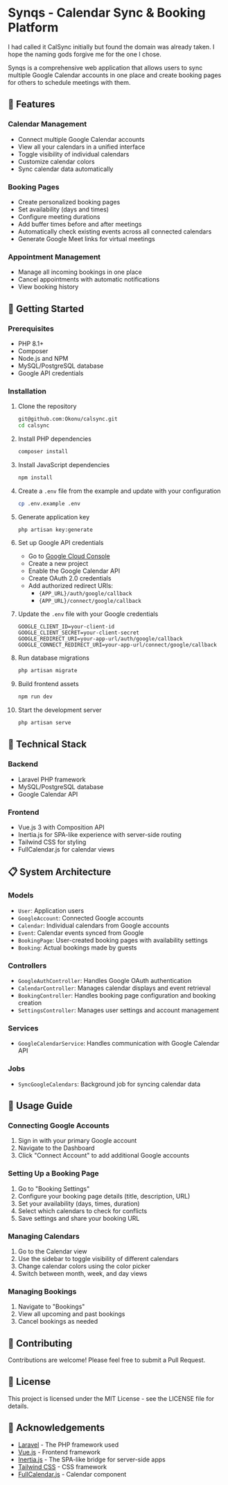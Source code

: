 # Synqs - Calendar Sync & Booking Platform

I had called it CalSync initially but found the domain was already taken. I hope the naming gods forgive me for the one I chose.

Synqs is a comprehensive web application that allows users to sync multiple Google Calendar accounts in one place and create booking pages for others to schedule meetings with them.

## 🌟 Features

### Calendar Management
- Connect multiple Google Calendar accounts
- View all your calendars in a unified interface
- Toggle visibility of individual calendars
- Customize calendar colors
- Sync calendar data automatically

### Booking Pages
- Create personalized booking pages
- Set availability (days and times)
- Configure meeting durations
- Add buffer times before and after meetings
- Automatically check existing events across all connected calendars
- Generate Google Meet links for virtual meetings

### Appointment Management
- Manage all incoming bookings in one place
- Cancel appointments with automatic notifications
- View booking history

## 🚀 Getting Started

### Prerequisites
- PHP 8.1+
- Composer
- Node.js and NPM
- MySQL/PostgreSQL database
- Google API credentials

### Installation

1. Clone the repository
   ```bash
   git@github.com:Okonu/calsync.git
   cd calsync
   ```

2. Install PHP dependencies
   ```bash
   composer install
   ```

3. Install JavaScript dependencies
   ```bash
   npm install
   ```

4. Create a `.env` file from the example and update with your configuration
   ```bash
   cp .env.example .env
   ```

5. Generate application key
   ```bash
   php artisan key:generate
   ```

6. Set up Google API credentials
    - Go to [Google Cloud Console](https://console.cloud.google.com/)
    - Create a new project
    - Enable the Google Calendar API
    - Create OAuth 2.0 credentials
    - Add authorized redirect URIs:
        - `{APP_URL}/auth/google/callback`
        - `{APP_URL}/connect/google/callback`

7. Update the `.env` file with your Google credentials
   ```
   GOOGLE_CLIENT_ID=your-client-id
   GOOGLE_CLIENT_SECRET=your-client-secret
   GOOGLE_REDIRECT_URI=your-app-url/auth/google/callback
   GOOGLE_CONNECT_REDIRECT_URI=your-app-url/connect/google/callback
   ```

8. Run database migrations
   ```bash
   php artisan migrate
   ```

9. Build frontend assets
   ```bash
   npm run dev
   ```

10. Start the development server
    ```bash
    php artisan serve
    ```

## 🔧 Technical Stack

### Backend
- Laravel PHP framework
- MySQL/PostgreSQL database
- Google Calendar API

### Frontend
- Vue.js 3 with Composition API
- Inertia.js for SPA-like experience with server-side routing
- Tailwind CSS for styling
- FullCalendar.js for calendar views

## 📋 System Architecture

### Models
- `User`: Application users
- `GoogleAccount`: Connected Google accounts
- `Calendar`: Individual calendars from Google accounts
- `Event`: Calendar events synced from Google
- `BookingPage`: User-created booking pages with availability settings
- `Booking`: Actual bookings made by guests

### Controllers
- `GoogleAuthController`: Handles Google OAuth authentication
- `CalendarController`: Manages calendar displays and event retrieval
- `BookingController`: Handles booking page configuration and booking creation
- `SettingsController`: Manages user settings and account management

### Services
- `GoogleCalendarService`: Handles communication with Google Calendar API

### Jobs
- `SyncGoogleCalendars`: Background job for syncing calendar data

## 📱 Usage Guide

### Connecting Google Accounts
1. Sign in with your primary Google account
2. Navigate to the Dashboard
3. Click "Connect Account" to add additional Google accounts

### Setting Up a Booking Page
1. Go to "Booking Settings"
2. Configure your booking page details (title, description, URL)
3. Set your availability (days, times, duration)
4. Select which calendars to check for conflicts
5. Save settings and share your booking URL

### Managing Calendars
1. Go to the Calendar view
2. Use the sidebar to toggle visibility of different calendars
3. Change calendar colors using the color picker
4. Switch between month, week, and day views

### Managing Bookings
1. Navigate to "Bookings"
2. View all upcoming and past bookings
3. Cancel bookings as needed

## 🤝 Contributing
Contributions are welcome! Please feel free to submit a Pull Request.

## 📄 License
This project is licensed under the MIT License - see the LICENSE file for details.

## 🙏 Acknowledgements
- [Laravel](https://laravel.com/) - The PHP framework used
- [Vue.js](https://vuejs.org/) - Frontend framework
- [Inertia.js](https://inertiajs.com/) - The SPA-like bridge for server-side apps
- [Tailwind CSS](https://tailwindcss.com/) - CSS framework
- [FullCalendar.js](https://fullcalendar.io/) - Calendar component
